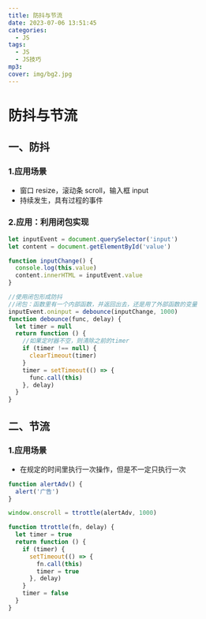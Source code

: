 ```yaml
---
title: 防抖与节流
date: 2023-07-06 13:51:45
categories:
  - JS
tags:
  - JS
  - JS技巧
mp3:
cover: img/bg2.jpg
---
```


# 防抖与节流

## 一、防抖

### 1.应用场景

- 窗口 resize，滚动条 scroll，输入框 input
- 持续发生，具有过程的事件

### 2.应用：利用闭包实现

```js
let inputEvent = document.querySelector('input')
let content = document.getElementById('value')

function inputChange() {
  console.log(this.value)
  content.innerHTML = inputEvent.value
}

//使用闭包形成防抖
//闭包：函数里有一个内部函数，并返回出去，还是用了外部函数的变量
inputEvent.oninput = debounce(inputChange, 1000)
function debounce(func, delay) {
  let timer = null
  return function () {
    //如果定时器不空，则清除之前的timer
    if (timer !== null) {
      clearTimeout(timer)
    }
    timer = setTimeout(() => {
      func.call(this)
    }, delay)
  }
}
```

## 二、节流

### 1.应用场景

- 在规定的时间里执行一次操作，但是不一定只执行一次

```js
function alertAdv() {
  alert('广告')
}

window.onscroll = ttrottle(alertAdv, 1000)

function ttrottle(fn, delay) {
  let timer = true
  return function () {
    if (timer) {
      setTimeout(() => {
        fn.call(this)
        timer = true
      }, delay)
    }
    timer = false
  }
}
```
